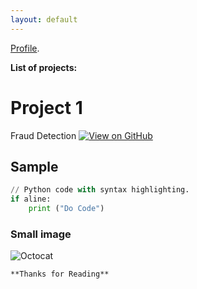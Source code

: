 ```yaml
---
layout: default
---
```


[Profile](./another-page.html).

**List of projects:**

# Project 1

Fraud Detection 
[![View on GitHub](https://img.shields.io/badge/GitHub-View_on_GitHub-blue?logo=GitHub)](https://github.com/rgurum/fraud_detection)

## Sample

```python
// Python code with syntax highlighting.
if aline:
	print ("Do Code")
```

### Small image

![Octocat](https://github.githubassets.com/images/icons/emoji/octocat.png)

```
**Thanks for Reading**
```
